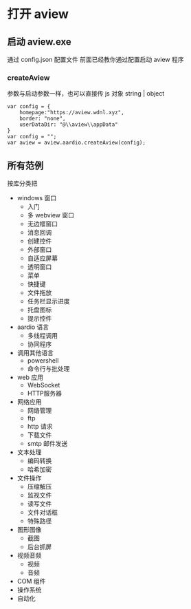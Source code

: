 # 打开 aview

## 启动 aview.exe

通过 config.json 配置文件
前面已经教你通过配置启动 aview 程序

### createAview

参数与启动参数一样，也可以直接传 js 对象
string | object

```
var config = {
	homepage:"https://aview.wdnl.xyz",
	border: "none",
	userDataDir: "@\\aview\\appData"
}
var config = "";
var aview = aview.aardio.createAview(config);
```

## 所有范例

按库分类把

- windows 窗口
  - 入门
  - 多 webview 窗口
  - 无边框窗口
  - 消息回调
  - 创建控件
  - 外部窗口
  - 自适应屏幕
  - 透明窗口
  - 菜单
  - 快捷键
  - 文件拖放
  - 任务栏显示进度
  - 托盘图标
  - 提示控件
- aardio 语言
  - 多线程调用
  - 协同程序
- 调用其他语言
  - powershell
  - 命令行与批处理
- web 应用
  - WebSocket
  - HTTP服务器
- 网络应用
  - 网络管理
  - ftp
  - http 请求
  - 下载文件
  - smtp 邮件发送
- 文本处理
  - 编码转换
  - 哈希加密
- 文件操作
  - 压缩解压
  - 监视文件
  - 读写文件
  - 文件对话框
  - 特殊路径
- 图形图像
  - 截图
  - 后台抓屏
- 视频音频
  - 视频
  - 音频
- COM 组件
- 操作系统
- 自动化